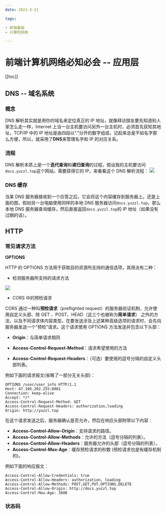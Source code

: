 ```yaml
---
date: 2021-3-21

tags:

- 前端基础
- 计算机网络

---
```


# 前端计算机网络必知必会 -- 应用层

[[toc]]

## DNS -- 域名系统

### 概念

DNS 解析其实就是用你的域名来定位真正的 IP 地址，就像拜访朋友要先知道别人家怎么走一样，Internet 上当一台主机要访问另外一台主机时，必须首先获知其地址，TCP/IP 中的 IP
地址是由四段以“.”分开的数字组成，记起来总是不如名字那么方便，所以，就采用了**DNS**来管理名字和 IP 的对应关系。

### 流程

DNS 解析本质上是一个**迭代查询**和**递归查询**的过程，假设我的主机要访问`docs.yuzzl.top`这个网站，需要获得它的 IP，来看看这个 DNS 解析流程：
![](http://cdn.yuzzl.top/blog/20201108194011.png)

### DNS 缓存

当某 DNS 服务器接收到一个应答之后，它会将这个内容缓存到服务器上。还是上面的图，假如另一台电脑使用同样的本地 DNS 服务器访问`docs.yuzzl.top`，那么本地 DNS
服务器查询缓存，然后直接返回`docs.yuzzl.top`的 IP 地址（如果没有过期的话）。

## HTTP

### 常见请求方法

**OPTIONS**

HTTP 的 OPTIONS 方法用于获取目的资源所支持的通信选项，其用法有二种：

- 检测服务器所支持的请求方法

![](http://cdn.yuzzl.top/blog/20210321193708.png)

- CORS 中的预检请求

CORS 通过一种叫**预检请求**（preflighted request）的服务器验证机制，允许使用自定义头部、除 GET 、POST、HEAD（这三个也被称为**简单请求**）
之外的方法，以及不同请求体内容类型。在要发送涉及上述某种高级选项的请求时，会先向服务器发送一个“预检”请求。这个请求使用 OPTIONS 方法发送并包含以下头部：

- **Origin**：与简单请求相同

- **Access-Control-Request-Method**：请求希望使用的方法

- **Access-Control-Request-Headers**：（可选）要使用的逗号分隔的自定义头部列表。

例如下面的请求报文(省略了一部分无关头部)：

```http request
OPTIONS /user/user_info HTTP/1.1
Host: 47.106.202.255:8081
Connection: keep-alive
Accept: */*
Access-Control-Request-Method: GET
Access-Control-Request-Headers: authorization,loading
Origin: http://yuzzl.top
```

在这个请求发送之后，服务器确认是否允许，然后在响应头部附带以下内容：

- **Access-Control-Allow-Origin**：支持请求的路径。
- **Access-Control-Allow-Methods**：允许的方法（逗号分隔的列表）。
- **Access-Control-Allow-Headers**：服务器允许的头部（逗号分隔的列表）。
- **Access-Control-Max-Age**：缓存预检请求的秒数 (预检请求也是有缓存机制的)。

例如下面的响应报文：

```http request
Access-Control-Allow-Credentials: true
Access-Control-Allow-Headers: authorization, loading
Access-Control-Allow-Methods: POST,GET,PUT,OPTIONS,DELETE
Access-Control-Allow-Origin: http://docs.yuzzl.top
Access-Control-Max-Age: 3600
```

### 状态码



